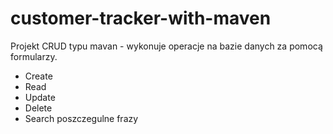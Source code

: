 # customer-tracker-with-maven

Projekt CRUD typu mavan - wykonuje operacje na bazie danych za pomocą formularzy.
- Create
- Read
- Update
- Delete
- Search poszczegulne frazy

